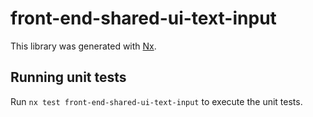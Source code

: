# front-end-shared-ui-text-input

This library was generated with [Nx](https://nx.dev).

## Running unit tests

Run `nx test front-end-shared-ui-text-input` to execute the unit tests.
